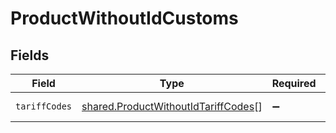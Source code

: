 # ProductWithoutIdCustoms


## Fields

| Field                                                                                      | Type                                                                                       | Required                                                                                   | Description                                                                                |
| ------------------------------------------------------------------------------------------ | ------------------------------------------------------------------------------------------ | ------------------------------------------------------------------------------------------ | ------------------------------------------------------------------------------------------ |
| `tariffCodes`                                                                              | [shared.ProductWithoutIdTariffCodes](../../models/shared/productwithoutidtariffcodes.md)[] | :heavy_minus_sign:                                                                         | Array of tariff codes                                                                      |